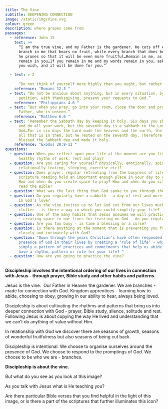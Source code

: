 ```yaml
---
title: The Vine
subtitle: DEEPENING CONNECTION
image: /static/img/Vine.svg
colour: green
description: where grapes come from
passages:
  - reference: John 15
    text: >+
      “I am the true vine, and my Father is the gardener. He cuts off every
      branch in me that bears no fruit, while every branch that does bear fruit
      he prunes so that it will be even more fruitful…Remain in me, as I also
      remain in you…If you remain in me and my words remain in you, ask whatever
      you wish, and it will be done for you.”

  - text: >-2
       
      “Do not think of yourself more highly than you ought, but rather think of yourself with sober judgment, in accordance with the faith God has distributed to each of you.”
    reference: "Romans 12.3 "
  - text: “Do not be anxious about anything, but in every situation, by prayer and
      petition, with thanksgiving, present your requests to God.”
    reference: "Philippians 4.6 "
  - text: “But when you pray, go into your room, close the door and pray to your
      Father, who is unseen.”
    reference: "Matthew 6.6 "
  - text: ‘Remember the Sabbath day by keeping it holy. Six days you shall labour
      and do all your work, but the seventh day is a sabbath to the Lord your
      God…For in six days the Lord made the heavens and the earth, the sea, and
      all that is in them, but he rested on the seventh day. Therefore the Lord
      blessed the Sabbath day and made it holy.
    reference: "Exodus 20:8-11 "
questions:
  - question: When you reflect upon your life at the moment are you living within a
      healthy rhythm of work, rest and play?
  - question: Are you caring for yourself physically, emotionally, spiritually and
      relationally (eating, sleeping, exercise etc)?
  - question: Does prayer, regular retreating from the busyness of life and
      scripture reading hold an important enough place in your day to day life?
      How and when do you create space to pray? How and when do you sit down to
      read the Bible?
  - question: What was the last thing that God spoke to you through the Bible?
  - question: Do you regularly have a sabbath - a day of rest and more time abiding
      in God’s love?
  - question: As the vine invites us to let God cut from our lives much of the
      clutter - is there a way in which you could simplify your life?
  - question: One of the many habits that Jesus assumes we will practice is fasting
      - creating space in our lives for feasting on God - do you regularly fast?
  - question: Are you too busy - is time a blessing or a curse?
  - question: Is there anything at the moment that is preventing you from living
      closely and intimately with God?
  - question: "Down through the years Christian’s have often responded to the
      presence of God in their lives by creating a ‘rule of life’ - which is
      simply a pattern of practices and commitments that help us abide. Do you
      have a rhythm, pattern or rule for your life? "
  - question: How are you going to practice the vine?
---
```

**Discipleship involves the intentional ordering of our lives in connection with Jesus - through prayer, Bible study and other habits and patterns.**

Jesus is the vine.  Our Father in Heaven the gardener. We are branches - made for connection with God. Kingdom apprentices - learning how to abide, choosing to obey, growing in our ability to hear, always being loved. 

Discipleship is about cultivating the rhythms and patterns that bring us into deeper connection with God - prayer, Bible study, silence, solitude and rest. Following Jesus is about copying the way He lived and understanding that we can’t do anything of value without Him.

In relationship with God we discover there are seasons of growth, seasons of wonderful fruitfulness but also seasons of being cut back. 

Discipleship is intentional. We choose to organise ourselves around the presence of God. We choose to respond to the promptings of God. We choose to be who we are - branches.

**Discipleship is about the vine.**

But what do you see as you look at this image? 

As you talk with Jesus what is He teaching you? 

Are there particular Bible verses that you find helpful in the light of this image, or is there a part of the scriptures that further illuminates this icon?